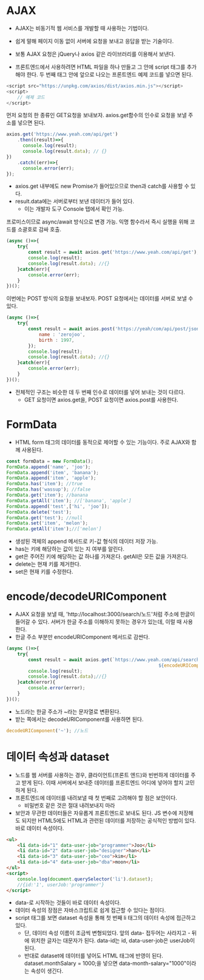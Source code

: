 # AJAX

* AJAX는 비동기적 웹 서비스를 개발할 때 사용하는 기법이다.
* 쉽게 말해 페이지 이동 없이 서버에 요청을 보내고 응답을 받는 기술이다.

* 보통 AJAX 요청은 jQuery나 axios 같은 라이브러리를 이용해서 보낸다.
* 프론트엔드에서 사용하려면 HTML 파일을 하나 만들고 그 안에 script 태그를 추가해야 한다. 두 번째 태그 안에 앞으로 나오는 프론트엔드 예제 코드를 넣으면 된다.

```javascript
<script src="https://unpkg.com/axios/dist/axios.min.js"></script>
<script>
    // 예제 코드
</script>
```



먼저 요청의 한 종류인 GET요청을 보내보자. axios.get함수의 인수로 요청을 보낼 주소를 넣으면 된다.

```javascript
axios.get('https://www.yeah.com/api/get')
	.then((result)=>{
      console.log(result);
      console.log(result.data); // {}
})
	.catch((err)=>{
      console.error(err);
});
```

* axios.get 내부에도 new Promise가 들어있으므로 then과 catch를 사용할 수 있다.
* result.data에는 서버로부터 보낸 데이터가 들어 있다.
  * 이는 개발자 도구 Console 탭에서 확인 가능.



프로미스이므로 async/await 방식으로 변경 가능. 익명 함수라서 즉시 실행을 위해 코드를 소괄호로 감싸 호출.

```javascript
(async ()=>{
    try{
        const result = await axios.get('https://www.yeah.com/api/get');
        console.log(result);
        console.log(result.data); //{}
    }catch(err){
        console.error(err);
    }
})();
```





이번에는 POST 방식의 요청을 보내보자. POST 요청에서는 데이터를 서버로 보낼 수 있다.

```javascript
(async ()=>{
    try{
        const result = await axios.post('https://yeah/com/api/post/json',{
            name : 'zerojoo',
            birth : 1997,
        });
        console.log(result);
        console.log(result.data); //{}
    }catch(err){
        console.error(err);
    }
})();
```

* 전체적인 구조는 비슷한 데 두 번째 인수로 데이터를 넣어 보내는 것이 다르다. 
  * GET 요청이면 axios.get을, POST 요청이면 axios.post를 사용한다.





# FormData

* HTML form 태그의 데이터를 동적으로 제어할 수 있는 기능이다. 주로 AJAX와 함께 사용된다.

```javascript
const formData = new FormData();
FormData.append('name', 'joo');
FormData.append('item', 'banana');
FormData.append('item', 'apple');
FormData.has('item'); //true
FormData.has('wassup'); //false
FormData.get('item'); //banana
FormData.getAll('item'); //['banana', 'apple']
FormData.append('test',['hi', 'joo']);
FormData.delete('test');
FormData.get('test'); //null
FormData.set('item', 'melon');
FormData.getAll('item');//['melon']
```

* 생성된 객체의 append 메서드로 키-값 형식의 데이터 저장 가능.
* has는 키에 해당하는 값이 있는 지 여부를 알린다. 
* get은 주어진 키에 해당하는 값 하나를 가져온다. getAll은 모든 값을 가져온다.
* delete는 현재 키를 제거한다.
* set은 현재 키를 수정한다.





# encode/decodeURIComponent

* AJAX 요청을 보낼 때, 'http://localhost:3000/search/노드'처럼 주소에 한글이 들어갈 수 있다. 서버가 한글 주소를 이해하지 못하는 경우가 있는데, 이럴 때 사용한다.
* 한글 주소 부분만 encodeURIComponent 메서드로 감싼다.



```javascript
(async ()=>{
    try{
        const result = await axios.get(`https://www.yeah.com/api/search/
		 												${encodeURIComponent('노드')}`);
        console.log(result);
        console.log(result.data);//{}
    }catch(error){
        console.error(error);
    }
})();
```

* 노드라는 한글 주소가 ~라는 문자열로 변환된다.
* 받는 쪽에서는 decodeURIComponent를 사용하면 된다.

```javascript
decodeURIComponent('~'); //노드
```





# 데이터 속성과 dataset

* 노드를 웹 서버를 사용하는 경우, 클라이언트(프론트 엔드)와 빈번하게 데이터를 주고 받게 된다. 이때 서버에서 보내준 데이터를 프론트엔드 어디에 넣어야 할지 고민하게 된다.
* 프론트엔드에 데이터를 내려보낼 때 첫 번째로 고려해야 할 점은 보안이다. 
  * 비밀번호 같은 것은 절대 내려보내지 마라
* 보안과 무관한 데이터들은 자유롭게 프론트엔드로 보내도 된다. JS 변수에 저장해도 되지만 HTML5에도 HTML과 관련된 데이터를 저장하는 공식적인 방법이 있다. 바로 데이터 속성이다.

```html
<ul>
    <li data-id="1" data-user-job="programmer">Joo</li>
    <li data-id="2" data-user-job="designer">han</li>
    <li data-id="3" data-user-job="ceo">kim</li>
    <li data-id="4" data-user-job="dba">moon</li>
</ul>
<script>
    console.log(document.querySelector('li').dataset);
    //{id:'1', userJob:'programmer'}
</script>
```

* data-로 시작하는 것들이 바로 데이터 속성이다.
* 데이터 속성의 장점은 자바스크립트로 쉽게 접근할 수 있다는 점이다. 
* script 태그를 보면 dataset 속성을 통해 첫 번째 li 태그의 데이터 속성에 접근하고 있다. 
  * 단, 데이터 속성 이름이 조금씩 변형되었다. 앞의 data- 접두어는 사라지고 - 뒤에 위치한 글자는 대문자가 된다. data-id는 id, data-user-job은 userJob이 된다.
  * 반대로 dataset에 데이터를 넣어도 HTML 태그에 반영이 된다. dataset.monthSalary = 1000;을 넣으면 data-month-salary="1000"이라는 속성이 생긴다.
